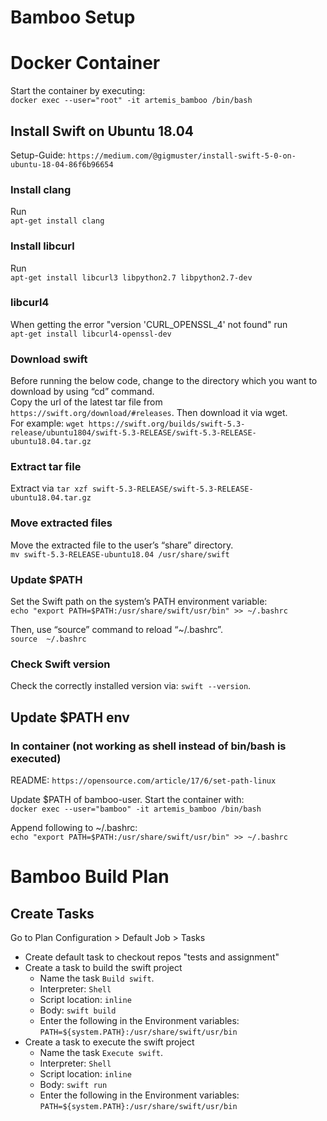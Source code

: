 # Bamboo Setup

# Docker Container
Start the container by executing:  
`docker exec --user="root" -it artemis_bamboo /bin/bash`  

## Install Swift on Ubuntu 18.04
Setup-Guide: `https://medium.com/@gigmuster/install-swift-5-0-on-ubuntu-18-04-86f6b96654`  

### Install clang
Run  
`apt-get install clang`

### Install libcurl
Run  
`apt-get install libcurl3 libpython2.7 libpython2.7-dev`

### libcurl4
When getting the error "version 'CURL_OPENSSL_4' not found" run  
`apt-get install libcurl4-openssl-dev`

### Download swift
Before running the below code, change to the directory which you want to download by using “cd” command.  
Copy the url of the latest tar file from `https://swift.org/download/#releases`.
Then download it via wget.  
For example: `wget https://swift.org/builds/swift-5.3-release/ubuntu1804/swift-5.3-RELEASE/swift-5.3-RELEASE-ubuntu18.04.tar.gz`  

### Extract tar file
Extract via `tar xzf swift-5.3-RELEASE/swift-5.3-RELEASE-ubuntu18.04.tar.gz`  

### Move extracted files
Move the extracted file to the user’s “share” directory.  
`mv swift-5.3-RELEASE-ubuntu18.04 /usr/share/swift`

### Update $PATH
Set the Swift path on the system’s PATH environment variable:  
`echo "export PATH=$PATH:/usr/share/swift/usr/bin" >> ~/.bashrc`  

Then, use “source” command to reload “~/.bashrc”.  
`source  ~/.bashrc`

### Check Swift version
Check the correctly installed version via: `swift --version`.

## Update $PATH env
### In container (not working as shell instead of bin/bash is executed)
README: `https://opensource.com/article/17/6/set-path-linux`  

Update $PATH of bamboo-user. Start the container with:  
`docker exec --user="bamboo" -it artemis_bamboo /bin/bash`  

Append following to ~/.bashrc:  
`echo "export PATH=$PATH:/usr/share/swift/usr/bin" >> ~/.bashrc`

# Bamboo Build Plan 
## Create Tasks 
Go to Plan Configuration > Default Job > Tasks  
- Create default task to checkout repos "tests and assignment"
- Create a task to build the swift project
    - Name the task `Build swift`.
    - Interpreter: `Shell`
    - Script location: `inline`
    - Body: `swift build`
    - Enter the following in the Environment variables:  
    `PATH=${system.PATH}:/usr/share/swift/usr/bin`
- Create a task to execute the swift project
    - Name the task `Execute swift`.
    - Interpreter: `Shell`
    - Script location: `inline`
    - Body: `swift run`
    - Enter the following in the Environment variables:  
    `PATH=${system.PATH}:/usr/share/swift/usr/bin`
